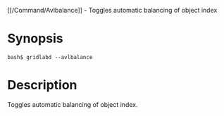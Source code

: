 [[/Command/Avlbalance]] -  Toggles automatic balancing of object index

# Synopsis
~~~
bash$ gridlabd --avlbalance                                            
~~~

# Description

 Toggles automatic balancing of object index.

